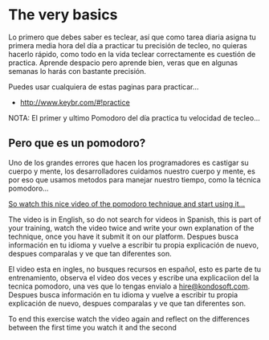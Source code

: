 
# The very basics

Lo primero que debes saber es teclear, así que como tarea diaria asigna tu primera media hora del día a practicar tu precisión de tecleo, no quieras  hacerlo rápido, como todo en la vida teclear correctamente es cuestión de practica. Aprende despacio pero aprende bien, veras que en algunas semanas lo harás con bastante precisión.

Puedes usar cualquiera de estas paginas para practicar...

- http://www.keybr.com/#!practice
<!-- <Desarrollar la propia en español y añadir otras -->

NOTA: El primer y ultimo Pomodoro del día practica tu velocidad de tecleo…

## Pero que es un pomodoro?


Uno de los grandes errores que hacen los programadores es castigar su cuerpo y mente, los desarrolladores cuidamos nuestro cuerpo y mente, es por eso que usamos metodos para manejar nuestro tiempo, como la técnica pomodoro...

[So watch this nice video of the pomodoro technique and start using it...](http://pomodorotechnique.com/)

The video is in English, so do not search for videos in Spanish, this is part of your training, watch the video twice and write your own explanation of the technique, once you have it submit it on our platform. Despues busca información en tu idioma y vuelve a escribir tu propia explicación de nuevo, despues comparalas y ve que tan diferentes son.

El video esta en ingles, no busques recursos en español, esto es parte de tu entrenamiento, observa el video dos veces y escribe una explicaciion del la tecnica pomodoro, una ves que lo tengas envialo a hire@kondosoft.com. Despues busca información en tu idioma y vuelve a escribir tu propia explicación de nuevo, despues comparalas y ve que tan diferentes son.

To end this exercise watch the video again and reflect on the differences between the first time you watch it and the second

